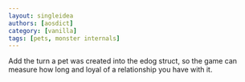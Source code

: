 ```yaml
---
layout: singleidea
authors: [aosdict]
category: [vanilla]
tags: [pets, monster internals]
---
```

Add the turn a pet was created into the edog struct, so the game can measure how long and loyal of a relationship you have with it.
